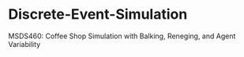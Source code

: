# Discrete-Event-Simulation
MSDS460: Coffee Shop Simulation with Balking, Reneging, and Agent Variability
